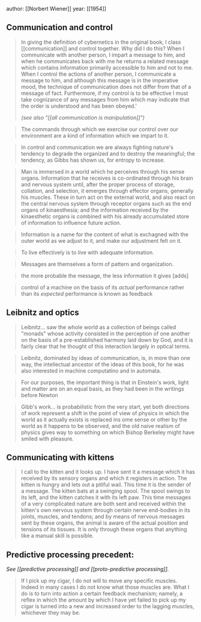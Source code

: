 author: [[Norbert Wiener]]
year: [[1954]]

## Communication and control

> In giving the definition of cybernetics in the original book, I class [[communication]] and control together. Why did I do this? When I communicate with another person, I impart a message to him, and when he communicates back with me he returns a related message which contains information primarily accessible to him and not to me. When I control the actions of another person, I communicate a message to him, and although this message is in the imperative mood, the technique of communication does not differ from that of a message of fact. Furthermore, if my control is to be effective I must take cognizance of any messages from him which may indicate that the order is understood and has been obeyed.' 
> 
> _(see also "[[all communication is manipulation]]")_

> The commands through which we exercise our control over our environment are a kind of information which we impart to it.

> In control and communication we are always fighting nature's tendency to degrade the organized and to destroy the meaningful; the tendency, as Gibbs has shown us, for entropy to increase.

> Man is immersed in a world which he perceives through his sense organs. Information that he receives is co-ordinated through his brain and nervous system until, after the proper process of storage, collation, and selection, it emerges through effector organs, generally his muscles. These in turn act on the external world, and also react on the central nervous system through receptor organs such as the end organs of kinaesthesia; and the information received by the kinaesthetic organs is combined with his already accumulated store of information to influence future action.

> Information is a name for the content of what is exchagned with the outer world as we adjust to it, and make our adjustment felt on it.

> To live effectively is to live with adequate information.

> Messages are themselves a form of pattern and organization.

> the more probable the message, the less information it gives [adds]

> control of a machine on the basis of its _actual_ performance rather than its _expected_ performance is known as feedback

## Leibnitz and optics
> Leibnitz... saw the whole world as a collection of beings called "monads" whose activity consisted in the perception of one another on the basis of a pre-established harmony laid down by God, and it is fairly clear that he thought of this interaction largely in optical terms.

> Leibnitz, dominated by ideas of communication, is, in more than one way, the intellectual ancestor of the ideas of this book, for he was also interested in machine computatino and in automata.

> For our purposes, the important thing is that in Einstein's work, light and matter are on an equal basis, as they had been in the writings before Newton

> Gibb's work... is probabilistic from the very start, yet both directions of work represent a shift in the point of view of physics in which the world as it actually exists is replaced ins ome sense or other by the world as it happens to be observed, and the old naive realism of physics gives way to something on which Bishop Berkeley might have smiled with pleasure.

## Communicating with kittens

> I call to the kitten and it looks up. I have sent it a message which it has received by its sensory organs and which it registers in action. The kitten is hungry and lets out a pitiful wail. This time it is the sender of a message. The kitten bats at a swinging spool. The spool swings to its left, and the kitten catches it with its left paw. This time messages of a very complicated nature are both sent and received within the kitten's own nervous system through certain nerve end-bodies in its joints, muscles, and tendons; and by means of nervous messages sent by these organs, the animal is aware of the actual position and tensions of its tissues. It is only through these organs that anything like a manual skill is possible.

## Predictive processing precedent:

_See [[predictive processing]] and [[proto-predictive processing]]._

> If I pick up my cigar, I do not will to move any specific muscles. Indeed in many cases I do not know what those muscles are. What I do is to turn into action a certain feedback mechanism; namely, a reflex in which the amount by which I have yet failed to pick up my cigar is turned into a new and increased order to the lagging muscles, whichever they may be.